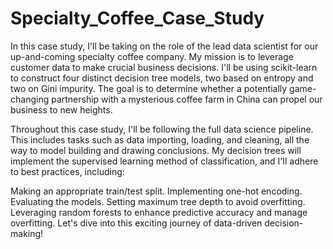 # Specialty_Coffee_Case_Study

In this case study, I'll be taking on the role of the lead data scientist for our up-and-coming specialty coffee company. My mission is to leverage customer data to make crucial business decisions. I'll be using scikit-learn to construct four distinct decision tree models, two based on entropy and two on Gini impurity. The goal is to determine whether a potentially game-changing partnership with a mysterious coffee farm in China can propel our business to new heights.

Throughout this case study, I'll be following the full data science pipeline. This includes tasks such as data importing, loading, and cleaning, all the way to model building and drawing conclusions. My decision trees will implement the supervised learning method of classification, and I'll adhere to best practices, including:

Making an appropriate train/test split.
Implementing one-hot encoding.
Evaluating the models.
Setting maximum tree depth to avoid overfitting.
Leveraging random forests to enhance predictive accuracy and manage overfitting.
Let's dive into this exciting journey of data-driven decision-making!
